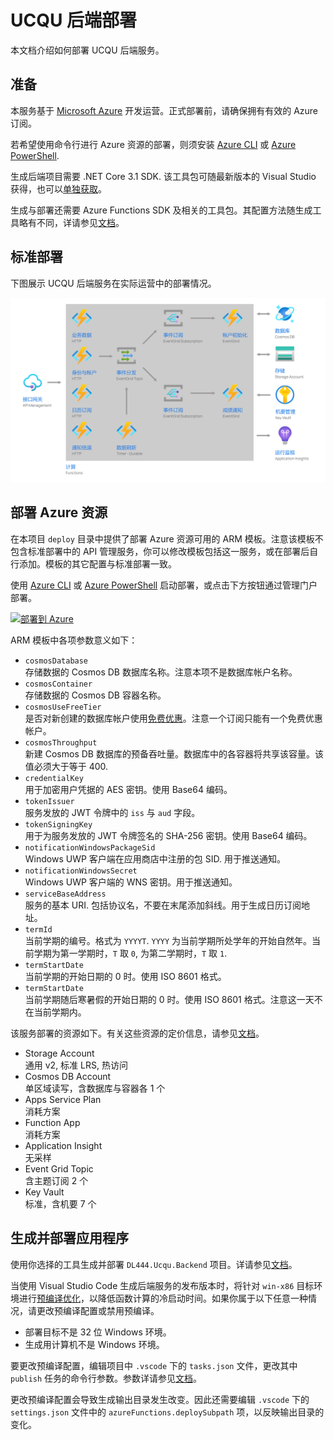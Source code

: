 # UCQU 后端部署
本文档介绍如何部署 UCQU 后端服务。

## 准备
本服务基于 [Microsoft Azure](https://azure.microsoft.com) 开发运营。正式部署前，请确保拥有有效的 Azure 订阅。

若希望使用命令行进行 Azure 资源的部署，则须安装 [Azure CLI](https://docs.microsoft.com/en-us/cli/azure/) 或 [Azure PowerShell](https://docs.microsoft.com/en-us/powershell/azure).

生成后端项目需要 .NET Core 3.1 SDK. 该工具包可随最新版本的 Visual Studio 获得，也可以[单独获取](https://dot.net)。

生成与部署还需要 Azure Functions SDK 及相关的工具包。其配置方法随生成工具略有不同，详请参见[文档](https://docs.microsoft.com/en-us/azure/azure-functions/functions-develop-local)。

## 标准部署
下图展示 UCQU 后端服务在实际运营中的部署情况。

![UCQU 后端标准部署示意](../assets/std-deploy.png)

## 部署 Azure 资源
在本项目 `deploy` 目录中提供了部署 Azure 资源可用的 ARM 模板。注意该模板不包含标准部署中的 API 管理服务，你可以修改模板包括这一服务，或在部署后自行添加。模板的其它配置与标准部署一致。

使用 [Azure CLI](https://docs.microsoft.com/en-us/azure/azure-resource-manager/templates/deploy-cli) 或 [Azure PowerShell](https://docs.microsoft.com/en-us/azure/azure-resource-manager/templates/deploy-powershell) 启动部署，或点击下方按钮通过管理门户部署。

[![部署到 Azure](https://aka.ms/deploytoazurebutton)](https://portal.azure.com/#create/Microsoft.Template/uri/https%3A%2F%2Fraw.githubusercontent.com%2FDL444%2Fucqu-ng%2Fmaster%2Fdeploy%2Fazuredeploy.json)

ARM 模板中各项参数意义如下：
- `cosmosDatabase`  
    存储数据的 Cosmos DB 数据库名称。注意本项不是数据库帐户名称。
- `cosmosContainer`  
    存储数据的 Cosmos DB 容器名称。
- `cosmosUseFreeTier`  
    是否对新创建的数据库帐户使用[免费优惠](https://docs.microsoft.com/en-us/azure/cosmos-db/optimize-dev-test#azure-cosmos-db-free-tier)。注意一个订阅只能有一个免费优惠帐户。
- `cosmosThroughput`  
    新建 Cosmos DB 数据库的预备吞吐量。数据库中的各容器将共享该容量。该值必须大于等于 400.
- `credentialKey`  
    用于加密用户凭据的 AES 密钥。使用 Base64 编码。
- `tokenIssuer`  
    服务发放的 JWT 令牌中的 `iss` 与 `aud` 字段。
- `tokenSigningKey`  
    用于为服务发放的 JWT 令牌签名的 SHA-256 密钥。使用 Base64 编码。
- `notificationWindowsPackageSid`  
    Windows UWP 客户端在应用商店中注册的包 SID. 用于推送通知。
- `notificationWindowsSecret`  
    Windows UWP 客户端的 WNS 密钥。用于推送通知。
- `serviceBaseAddress`  
    服务的基本 URI. 包括协议名，不要在末尾添加斜线。用于生成日历订阅地址。
- `termId`  
    当前学期的编号。格式为 `YYYYT`. `YYYY` 为当前学期所处学年的开始自然年。当前学期为第一学期时，`T` 取 `0`, 为第二学期时，`T` 取 `1`.
- `termStartDate`  
    当前学期的开始日期的 0 时。使用 ISO 8601 格式。
- `termStartDate`  
    当前学期随后寒暑假的开始日期的 0 时。使用 ISO 8601 格式。注意这一天不在当前学期内。

该服务部署的资源如下。有关这些资源的定价信息，请参见[文档](https://azure.com/pricing)。
- Storage Account  
    通用 v2, 标准 LRS, 热访问
- Cosmos DB Account  
    单区域读写，含数据库与容器各 1 个
- Apps Service Plan  
    消耗方案
- Function App  
    消耗方案
- Application Insight  
    无采样
- Event Grid Topic  
    含主题订阅 2 个
- Key Vault  
    标准，含机要 7 个

## 生成并部署应用程序
使用你选择的工具生成并部署 `DL444.Ucqu.Backend` 项目。详请参见[文档](https://docs.microsoft.com/en-us/azure/azure-functions/functions-develop-local)。

当使用 Visual Studio Code 生成后端服务的发布版本时，将针对 `win-x86` 目标环境进行[预编译优化](https://docs.microsoft.com/en-us/dotnet/core/deploying/ready-to-run)，以降低函数计算的冷启动时间。如果你属于以下任意一种情况，请更改预编译配置或禁用预编译。
- 部署目标不是 32 位 Windows 环境。
- 生成用计算机不是 Windows 环境。

要更改预编译配置，编辑项目中 `.vscode` 下的 `tasks.json` 文件，更改其中 `publish` 任务的命令行参数。参数详请参见[文档](https://docs.microsoft.com/en-us/dotnet/core/tools/dotnet-publish)。  

更改预编译配置会导致生成输出目录发生改变。因此还需要编辑 `.vscode` 下的 `settings.json` 文件中的 `azureFunctions.deploySubpath` 项，以反映输出目录的变化。
